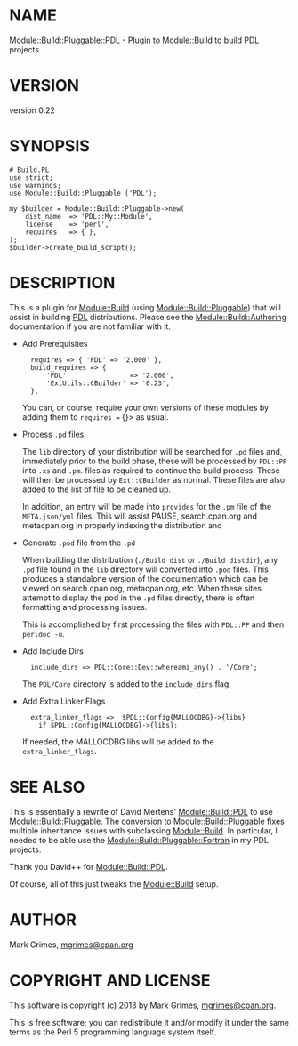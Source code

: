 # NAME

Module::Build::Pluggable::PDL - Plugin to Module::Build to build PDL projects

# VERSION

version 0.22

# SYNOPSIS

    # Build.PL
    use strict;
    use warnings;
    use Module::Build::Pluggable ('PDL');

    my $builder = Module::Build::Pluggable->new(
        dist_name  => 'PDL::My::Module',
        license    => 'perl',
        requires   => { },
    );
    $builder->create_build_script();

# DESCRIPTION

This is a plugin for [Module::Build](http://search.cpan.org/perldoc?Module::Build) (using [Module::Build::Pluggable](http://search.cpan.org/perldoc?Module::Build::Pluggable))
that will assist in building [PDL](http://search.cpan.org/perldoc?PDL) distributions. Please see the
[Module::Build::Authoring](http://search.cpan.org/perldoc?Module::Build::Authoring) documentation if you are not familiar with it.

- Add Prerequisites

        requires => { 'PDL' => '2.000' },
        build_requires => {
            'PDL'                => '2.000',
            'ExtUtils::CBuilder' => '0.23',
        },

    You can, or course, require your own versions of these modules by adding them
    to `requires =` {}> as usual. 

- Process `.pd` files

    The `lib` directory of your distribution will be searched for `.pd` files
    and, immediately prior to the build phase, these will be processed by
    `PDL::PP` into `.xs` and `.pm`. files as required to continue the build
    process.  These will then be processed by `Ext::CBuilder` as normal. These
    files are also added to the list of file to be cleaned up.

    In addition, an entry will be made into `provides` for the `.pm` file of the
    `META.json/yml` files. This will assist PAUSE, search.cpan.org and metacpan.org
    in properly indexing the distribution and 

- Generate `.pod` file from the `.pd`

    When building the distribution (`./Build dist` or `./Build distdir`), any
    `.pd` file found in the `lib` directory will converted into `.pod` files.
    This produces a standalone version of the documentation which can be viewed
    on search.cpan.org, metacpan.org, etc. When these sites attempt to display 
    the pod in the `.pd` files directly, there is often formatting and processing
    issues.

    This is accomplished by first processing the files with `PDL::PP` and then
    `perldoc -u`.

- Add Include Dirs

        include_dirs => PDL::Core::Dev::whereami_any() . '/Core';

    The `PDL/Core` directory is added to the `include_dirs` flag.

- Add Extra Linker Flags

        extra_linker_flags =>  $PDL::Config{MALLOCDBG}->{libs}
          if $PDL::Config{MALLOCDBG}->{libs};

    If needed, the MALLOCDBG libs will be added to the `extra_linker_flags`.

# SEE ALSO

This is essentially a rewrite of David Mertens' [Module::Build::PDL](http://search.cpan.org/perldoc?Module::Build::PDL) to use
[Module::Build::Pluggable](http://search.cpan.org/perldoc?Module::Build::Pluggable). The conversion to [Module::Build::Pluggable](http://search.cpan.org/perldoc?Module::Build::Pluggable)
fixes multiple inheritance issues with subclassing [Module::Build](http://search.cpan.org/perldoc?Module::Build). In
particular, I needed to be able use the [Module::Build::Pluggable::Fortran](http://search.cpan.org/perldoc?Module::Build::Pluggable::Fortran)
in my PDL projects.

Thank you David++ for [Module::Build::PDL](http://search.cpan.org/perldoc?Module::Build::PDL).

Of course, all of this just tweaks the [Module::Build](http://search.cpan.org/perldoc?Module::Build) setup.

# AUTHOR

Mark Grimes, <mgrimes@cpan.org>

# COPYRIGHT AND LICENSE

This software is copyright (c) 2013 by Mark Grimes, <mgrimes@cpan.org>.

This is free software; you can redistribute it and/or modify it under
the same terms as the Perl 5 programming language system itself.
